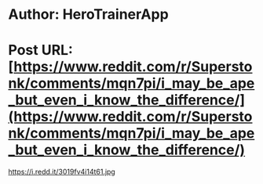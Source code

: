 # Author: HeroTrainerApp
# Post URL: [https://www.reddit.com/r/Superstonk/comments/mqn7pi/i_may_be_ape_but_even_i_know_the_difference/](https://www.reddit.com/r/Superstonk/comments/mqn7pi/i_may_be_ape_but_even_i_know_the_difference/)


https://i.redd.it/3019fv4i14t61.jpg